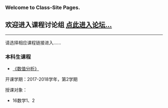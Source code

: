### Welcome to Class-Site Pages.

## 欢迎进入课程讨论组 [点此进入论坛...](http://bbs.caiclass.win/)

---
请选择相应课程链接进入......

### 本科生课程
- [《数值分析》](https://www.cjlu.tk/)

开课学期：2017-2018学年，第2学期

授课对象：
+ 16数学1、2
